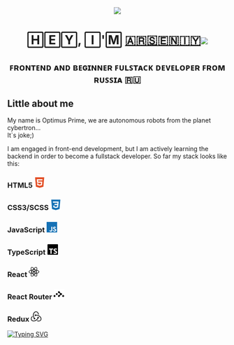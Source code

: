 <div id="header" align="center">
  <img src="https://media3.giphy.com/media/v1.Y2lkPTc5MGI3NjExb2VuOWl5eTNwaWV0anU5OTIxeTNmN2I4ZWltcWZreWRodGQ3cDZrMyZlcD12MV9pbnRlcm5hbF9naWZfYnlfaWQmY3Q9Zw/3oKIPnAiaMCws8nOsE/giphy.webp" width="100"/>
</div>
<div>
<h1 align="center"> 🄷🄴🅈, 🄸'🄼 <a href="https://vk.com/kachudayo" target="_blank">🇦​​🇷​​🇸​​🇪​​🇳​​🇮​​🇾​</a> 
<img src="https://github.com/blackcater/blackcater/raw/main/images/Hi.gif" height="32"/></h1>
<h2 align="center">​
ꜰʀᴏɴᴛᴇɴᴅ ᴀɴᴅ ʙᴇɢɪɴɴᴇʀ ꜰᴜʟꜱᴛᴀᴄᴋ ᴅᴇᴠᴇʟᴏᴘᴇʀ ꜰʀᴏᴍ ʀᴜꜱꜱɪᴀ​ 🇷🇺
</h2>
</div>
<div>
  <h2>Little about me</h2>
  <p size ='24'>My name is Optimus Prime, we are autonomous robots from the planet cybertron...<br>It`s joke;)</p>
  <p size ='24'>
    I am engaged in front-end development, but I am actively learning the backend in order to become a fullstack developer. So far my stack looks like this:
  </p>
  <h3>HTML5 <img width='24' src='./mediaFiles/html5.svg'/></h3>
  <h3>CSS3/SCSS <img width='24' src='./mediaFiles/css3.svg'/></h3>
  <h3>JavaScript <img width='24' src='./mediaFiles/javascript.svg'/></h3>
  <h3>TypeScript <img width='24' src='./mediaFiles/typescript.svg'/></h3>
  <h3>React <img width='24' src='./mediaFiles/react.svg'/></h3>
  <h3>React Router <img  width='24'src='./mediaFiles/reactrouter.svg'/></h3>
  <h3>Redux <img width='24' src='./mediaFiles/redux.svg'/></h3>
</div>


<a align='center' href="https://git.io/typing-svg"><img src="https://readme-typing-svg.herokuapp.com?font=Roboto+slab&weight=500&size=25&pause=1000&color=226BF7&width=600&lines=It%60s+more+interesting+to+develop" alt="Typing SVG" /></a>

<!--
**KachuriruDayo/KachuriruDayo** is a ✨ _special_ ✨ repository because its `README.md` (this file) appears on your GitHub profile.

Here are some ideas to get you started:

- 🔭 I’m currently working on ...
- 🌱 I’m currently learning ...
- 👯 I’m looking to collaborate on ...
- 🤔 I’m looking for help with ...
- 💬 Ask me about ...
- 📫 How to reach me: ...
- 😄 Pronouns: ...
- ⚡ Fun fact: ...
-->

